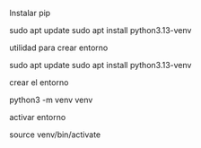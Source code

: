 Instalar pip

sudo apt update
sudo apt install python3.13-venv

utilidad para crear entorno

sudo apt update
sudo apt install python3.13-venv

crear el entorno

python3 -m venv venv

activar entorno

source venv/bin/activate

